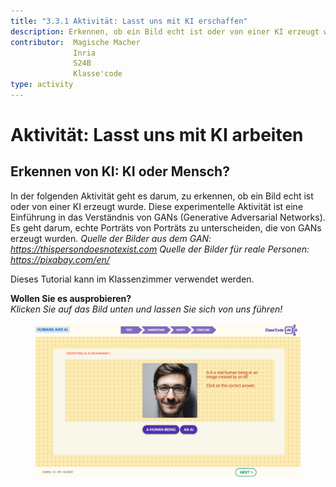 ```yaml
---
title: "3.3.1 Aktivität: Lasst uns mit KI erschaffen"
description: Erkennen, ob ein Bild echt ist oder von einer KI erzeugt wurde
contributor:  Magische Macher
              Inria
              S24B
              Klasse'code  
type: activity
---
```

# Aktivität: Lasst uns mit KI arbeiten
## Erkennen von KI: KI oder Mensch?

In der folgenden Aktivität geht es darum, zu erkennen, ob ein Bild echt ist oder von einer KI erzeugt wurde. Diese experimentelle Aktivität ist eine Einführung in das Verständnis von GANs (Generative Adversarial Networks). Es geht darum, echte Porträts von Porträts zu unterscheiden, die von GANs erzeugt wurden.
*Quelle der Bilder aus dem GAN: https://thispersondoesnotexist.com*
*Quelle der Bilder für reale Personen: https://pixabay.com/en/*

Dieses Tutorial kann im Klassenzimmer verwendet werden.

**Wollen Sie es ausprobieren?**  
_Klicken Sie auf das Bild unten und lassen Sie sich von uns führen!_

<a href="https://pixees.fr/classcodeiai/app/tuto3-ai4t/?lang=en" target="_blank"><figure>
  <img src="Images/IA-M.3.3.1.png"/>
</figure></a>
